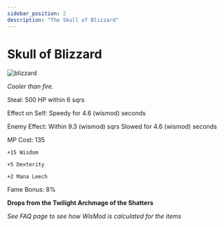 ```yaml
---
sidebar_position: 2
description: "The Skull of Blizzard"
---
```


# Skull of Blizzard

![blizzard](https://vwiki.valorserver.com/api/item/picture/skull%20of%20blizzard)

<i>Cooler than fire.</i>

Steal: 500 HP within 6 sqrs

Effect on Self: Speedy for 4.6 (wismod) seconds

Enemy Effect: Within 9.3 (wismod) sqrs Slowed for 4.6 (wismod) seconds

MP Cost: 135

    +15 Wisdom
    
    +5 Dexterity
    
    +2 Mana Leech

Fame Bonus: 8%

**Drops from the Twilight Archmage of the Shatters**

*See FAQ page to see how WisMod is calculated for the items*
